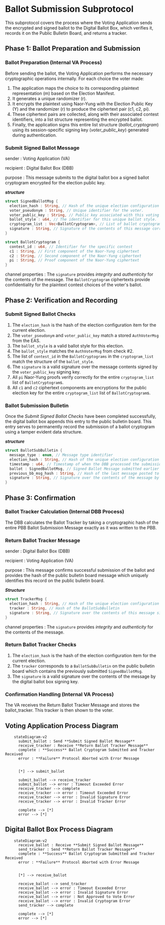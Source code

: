 # Ballot Submission Subprotocol

This subprotocol covers the process where the Voting Application sends the encrypted and signed ballot to the Digital Ballot Box, which verifies it, records it on the Public Bulletin Board, and returns a tracker.

## Phase 1: Ballot Preparation and Submission

### Ballot Preparation (Internal VA Process)

Before sending the ballot, the Voting Application performs the necessary cryptographic operations internally. For each choice the voter made:

1. The application maps the choice to its corresponding plaintext representation (m) based on the Election Manifest.
2. It generates a unique randomizer (r).
3. It encrypts the plaintext using Naor-Yung with the Election Public Key (Y) and the randomizer (r) to produce the ciphertext pair (c1, c2, pi).
4. These ciphertext pairs are collected, along with their associated contest identifiers, into a list structure representing the encrypted ballot.
5. Finally, the application signs this entire list structure (*ballot_cryptogram*) using its session-specific signing key (*voter_public_key*) generated during authentication.

### Submit Signed Ballot Message

sender
: Voting Application (VA)

recipient
: Digital Ballot Box (DBB)

purpose
: This message submits to the digital ballot box a signed ballot cryptogram encrypted for the election public key.

***structure***

```rust
struct SignedBallotMsg {
  election_hash : String, // Hash of the unique election configuration item.
  voter_pseudonym : String, // Unique identifier for the voter.
  voter_public_key : String, // Public key associated with this voting session.
  ballot_style : u64, // The identifier for this unique ballot style.
  cryptogram_list : Vec<BallotCryptogram>, // List of ballot cryptograms comprising the ballot ciphertext.
  signature : String, // Signature of the contents of this message corresponding the authorized voter public key.
}

struct BallotCryptogram {
  contest_id : u64, // Identifier for the specific contest
  c1 : String, // First component of the Naor-Yung ciphertext
  c2 : String, // Second component of the Naor-Yung ciphertext
  pi : String, // Proof component of the Naor-Yung ciphertext
}
```

channel properties
: The `signature` provides *integrity* and *authenticity* for the contents of the message. The `BallotCryptogram` ciphertexts provide confidentiality for the plaintext contest choices of the voter's ballot.

## Phase 2: Verification and Recording

### Submit Signed Ballot Checks

1. The `election_hash` is the hash of the election configuration item for the current election.
2. The `voter_pseudonym` and `voter_public_key` match a stored `AuthVoterMsg` from the EAS.
3. The `ballot_style` is a valid ballot style for this election.
4. The `ballot_style` matches the `AuthVoterMsg` from check #2.
5. The list of `contest_id` in the `BallotCryptograms` in the `cryptogram_list` match the structure of the `ballot_style`.
6. The `signature` is a valid signature over the message contents signed by the `voter_public_key` signing key.
7. All `pi` Naor-Yung proofs verify correctly for the entire `cryptogram_list` list of `BallotCryptogram`s.
8. All `c1` and `c2` ciphertext components are encryptions for the public election key for the entire `cryptogram_list` list of `BallotCryptogram`s.

### Ballot Submission Bulletin

Once the *Submit Signed Ballot Checks* have been completed successfully, the digital ballot box appends this entry to the public bulletin board. This entry serves to permanently record the submission of a ballot cryptogram using a tamper evident data structure.

***structure***

```rust
struct BallotSubBulletin {
  message_type : enum, // Message type identifier
  election_hash : String, // Hash of the unique election configuration item.
  timestamp : u64, // Timestamp of when the DBB processed the submission
  ballot : SignedBallotMsg, // Signed Ballot Message submitted earlier in full.
  previous_bb_msg_hash : String, // Hash of the last message posted to the bulletin board
  signature : String, // Signature over the contents of the message by the digital ballot box signing key.
}
```

## Phase 3: Confirmation

### Ballot Tracker Calculation (Internal DBB Process)

The DBB calculates the Ballot Tracker by taking a cryptographic hash of the entire PBB Ballot Submission Message exactly as it was written to the PBB.

### Return Ballot Tracker Message

sender
: Digital Ballot Box (DBB)

recipient
: Voting Application (VA)

purpose
: This message confirms successful submission of the ballot and provides the hash of the public bulletin board message which uniquely identifies this record on the public bulletin board.

***Structure***

```rust
struct TrackerMsg {
  election_hash : String, // Hash of the unique election configuration item.
  tracker : String, // Hash of the BallotSubBulletin
  signature : String, // Signature over the contents of this message signed by the digital ballot box signing key.
}
```

channel properties
: The `signature` provides *integrity* and *authenticity* for the contents of the message.

### Return Ballot Tracker Checks

1. The `election_hash` is the hash of the election configuration item for the current election.
2. The `tracker` corresponds to a `BallotSubBulletin` on the public bulletin board which contains the previously submitted `SignedBallotMsg`.
3. The `signature` is a valid signature over the contents of the message by the digital ballot box signing key.

### Confirmation Handling (Internal VA Process)

The VA receives the Return Ballot Tracker Message and stores the ballot_tracker. This tracker is then shown to the voter.

## Voting Application Process Diagram

```mermaid
    stateDiagram-v2
      submit_ballot : Send **Submit Signed Ballot Message**
      receive_tracker : Receive **Return Ballot Tracker Message**
      complete : **Success** Ballot Cryptogram Submitted and Tracker Received
      error : **Failure** Protocol Aborted with Error Message


      [*] --> submit_ballot

      submit_ballot --> receive_tracker
      submit_ballot --> error : Timeout Exceeded Error
      receive_tracker --> complete
      receive_tracker --> error : Timeout Exceeded Error
      receive_tracker --> error : Invalid Signature Error
      receive_tracker --> error : Invalid Tracker Error

      complete --> [*]
      error --> [*]
```

## Digital Ballot Box Process Diagram

```mermaid
    stateDiagram-v2
      receive_ballot : Receive **Submit Signed Ballot Message**
      send_tracker : Send **Return Ballot Tracker Message**
      complete : **Success** Ballot Cryptogram Submitted and Tracker Received
      error : **Failure** Protocol Aborted with Error Message


      [*] --> receive_ballot

      receive_ballot --> send_tracker
      receive_ballot --> error : Timeout Exceeded Error
      receive_ballot --> error : Invalid Signature Error
      receive_ballot --> error : Not Approved to Vote Error
      receive_ballot --> error : Invalid Cryptogram Error
      send_tracker --> complete

      complete --> [*]
      error --> [*]
```

